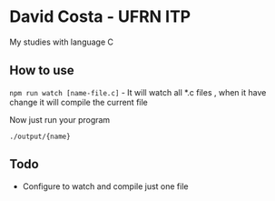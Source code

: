 # David Costa - UFRN ITP

My studies with language C

## How to use

`npm run watch [name-file.c]` - It will watch all \*.c files , when it have change it will compile the current file

Now just run your program

`./output/{name}`

## Todo

- Configure to watch and compile just one file
